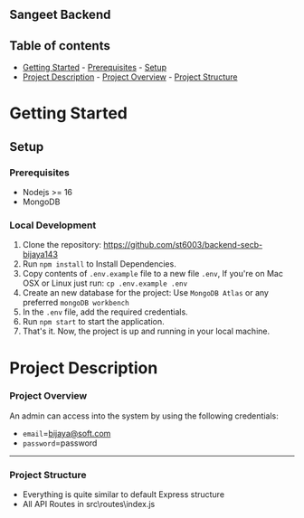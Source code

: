 ## Sangeet Backend

## Table of contents

- [Getting Started](#getting-started) - [Prerequisites](#Prerequisites) - [Setup](#Setup)
- [Project Description](#project-description) - [Project Overview](#project-overview) - [Project Structure](#project-structure)

# Getting Started

## Setup

### Prerequisites

- Nodejs >= 16
- MongoDB

### Local Development

1. Clone the repository: https://github.com/st6003/backend-secb-bijaya143
2. Run `npm install` to Install Dependencies.
3. Copy contents of `.env.example` file to a new file `.env`, If you're on Mac OSX or Linux just run: `cp .env.example .env`
4. Create an new database for the project: Use `MongoDB Atlas` or any preferred `mongoDB workbench`
5. In the `.env` file, add the required credentials.
6. Run `npm start` to start the application.
7. That's it. Now, the project is up and running in your local machine.

# Project Description

### Project Overview

An admin can access into the system by using the following credentials:

- `email`=bijaya@soft.com
- `password`=password

---

### Project Structure

- Everything is quite similar to default Express structure
- All API Routes in src\routes\index.js
